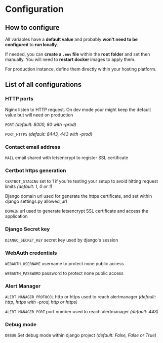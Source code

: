 # Configuration

## How to configure

All variables have a **default value** and probably **won't need to be configured** to **run locally**.

If needed, you can **create a `.env` file** within the **root folder** and set then manually. You will need to **restart docker** images to apply them.

For production instance, define them directly within your hosting platform. 

## List of all configurations

### HTTP ports

Nginx listen to HTTP request. On dev mode your might keep the default value but will need on production

`PORT` *(default: 8000, 80 with -prod)*

`PORT_HTTPS` *(default: 8443, 443 with -prod)*

### Contact email address

`MAIL` email shared with letsencrypt to register SSL certificate

### Certbot https generation

`CERTBOT_STAGING` set to 1 if you're testing your setup to avoid hitting request limits *(default: 1, 0 or 1)*

Django domain url used for generate the https certificate, and set within django settings.py allowed_url 

`DOMAIN` url used to generate letsencrypt SSL certificate and access the application

### Django Secret key

`DJANGO_SECRET_KEY` secret key used by django's session

### WebAuth credentials

`WEBAUTH_USERNAME` username to protect none public access

`WEBAUTH_PASSWORD` password to protect none public access

### Alert Manager

`ALERT_MANAGER_PROTOCOL` http or https used to reach alertmanager *(default: http, https with -prod, http or https)*

`ALERT_MANAGER_PORT` port number used to reach alertmanager *(default: 443)*

### Debug mode

`DEBUG` Set debug mode within django project *(default: False, False or True)*
